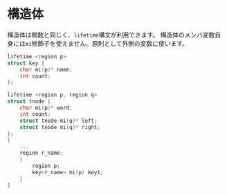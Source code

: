 # 構造体
構造体は関数と同じく、`lifetime`構文が利用できます。
構造体のメンバ変数自身には`mi`修飾子を使えません。原則として外側の変数に使います。

```c
lifetime <region p>
struct key {
    char mi(p)* name;
    int count;
};

lifetime <region p, region q>
struct tnode {
    char mi(p)* word;
    int count;
    struct tnode mi(q)* left;
    struct tnode mi(q)* right;
};
{
    ...
    region r_name;
    {
        region p;
        key<r_name> mi(p) key1;
    }
}

```


